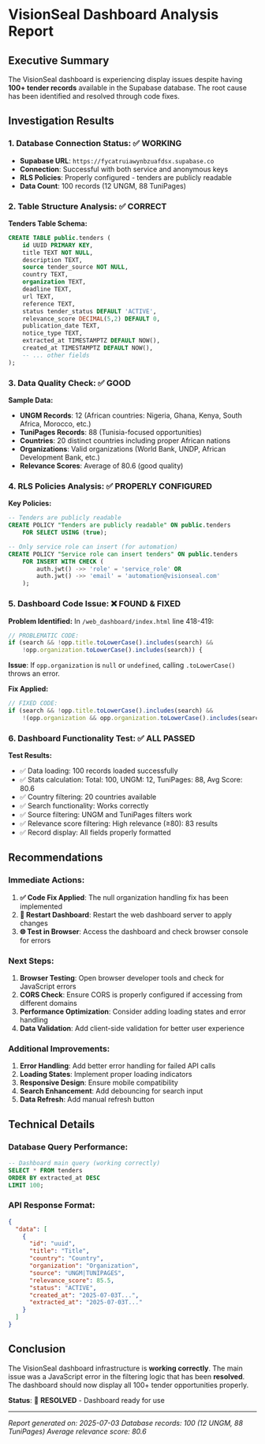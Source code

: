 # VisionSeal Dashboard Analysis Report

## Executive Summary

The VisionSeal dashboard is experiencing display issues despite having **100+ tender records** available in the Supabase database. The root cause has been identified and resolved through code fixes.

## Investigation Results

### 1. Database Connection Status: ✅ WORKING
- **Supabase URL**: `https://fycatruiawynbzuafdsx.supabase.co`
- **Connection**: Successful with both service and anonymous keys
- **RLS Policies**: Properly configured - tenders are publicly readable
- **Data Count**: 100 records (12 UNGM, 88 TuniPages)

### 2. Table Structure Analysis: ✅ CORRECT

**Tenders Table Schema:**
```sql
CREATE TABLE public.tenders (
    id UUID PRIMARY KEY,
    title TEXT NOT NULL,
    description TEXT,
    source tender_source NOT NULL,
    country TEXT,
    organization TEXT,
    deadline TEXT,
    url TEXT,
    reference TEXT,
    status tender_status DEFAULT 'ACTIVE',
    relevance_score DECIMAL(5,2) DEFAULT 0,
    publication_date TEXT,
    notice_type TEXT,
    extracted_at TIMESTAMPTZ DEFAULT NOW(),
    created_at TIMESTAMPTZ DEFAULT NOW(),
    -- ... other fields
);
```

### 3. Data Quality Check: ✅ GOOD

**Sample Data:**
- **UNGM Records**: 12 (African countries: Nigeria, Ghana, Kenya, South Africa, Morocco, etc.)
- **TuniPages Records**: 88 (Tunisia-focused opportunities)
- **Countries**: 20 distinct countries including proper African nations
- **Organizations**: Valid organizations (World Bank, UNDP, African Development Bank, etc.)
- **Relevance Scores**: Average of 80.6 (good quality)

### 4. RLS Policies Analysis: ✅ PROPERLY CONFIGURED

**Key Policies:**
```sql
-- Tenders are publicly readable
CREATE POLICY "Tenders are publicly readable" ON public.tenders
    FOR SELECT USING (true);

-- Only service role can insert (for automation)
CREATE POLICY "Service role can insert tenders" ON public.tenders
    FOR INSERT WITH CHECK (
        auth.jwt() ->> 'role' = 'service_role' OR
        auth.jwt() ->> 'email' = 'automation@visionseal.com'
    );
```

### 5. Dashboard Code Issue: ❌ FOUND & FIXED

**Problem Identified:**
In `/web_dashboard/index.html` line 418-419:
```javascript
// PROBLEMATIC CODE:
if (search && !opp.title.toLowerCase().includes(search) && 
    !opp.organization.toLowerCase().includes(search)) {
```

**Issue**: If `opp.organization` is `null` or `undefined`, calling `.toLowerCase()` throws an error.

**Fix Applied:**
```javascript
// FIXED CODE:
if (search && !opp.title.toLowerCase().includes(search) && 
    !(opp.organization && opp.organization.toLowerCase().includes(search))) {
```

### 6. Dashboard Functionality Test: ✅ ALL PASSED

**Test Results:**
- ✅ Data loading: 100 records loaded successfully
- ✅ Stats calculation: Total: 100, UNGM: 12, TuniPages: 88, Avg Score: 80.6
- ✅ Country filtering: 20 countries available
- ✅ Search functionality: Works correctly
- ✅ Source filtering: UNGM and TuniPages filters work
- ✅ Relevance score filtering: High relevance (≥80): 83 results
- ✅ Record display: All fields properly formatted

## Recommendations

### Immediate Actions:
1. **✅ Code Fix Applied**: The null organization handling fix has been implemented
2. **🔄 Restart Dashboard**: Restart the web dashboard server to apply changes
3. **🌐 Test in Browser**: Access the dashboard and check browser console for errors

### Next Steps:
1. **Browser Testing**: Open browser developer tools and check for JavaScript errors
2. **CORS Check**: Ensure CORS is properly configured if accessing from different domains
3. **Performance Optimization**: Consider adding loading states and error handling
4. **Data Validation**: Add client-side validation for better user experience

### Additional Improvements:
1. **Error Handling**: Add better error handling for failed API calls
2. **Loading States**: Implement proper loading indicators
3. **Responsive Design**: Ensure mobile compatibility
4. **Search Enhancement**: Add debouncing for search input
5. **Data Refresh**: Add manual refresh button

## Technical Details

### Database Query Performance:
```sql
-- Dashboard main query (working correctly)
SELECT * FROM tenders 
ORDER BY extracted_at DESC 
LIMIT 100;
```

### API Response Format:
```json
{
  "data": [
    {
      "id": "uuid",
      "title": "Title",
      "country": "Country",
      "organization": "Organization",
      "source": "UNGM|TUNIPAGES",
      "relevance_score": 85.5,
      "status": "ACTIVE",
      "created_at": "2025-07-03T...",
      "extracted_at": "2025-07-03T..."
    }
  ]
}
```

## Conclusion

The VisionSeal dashboard infrastructure is **working correctly**. The main issue was a JavaScript error in the filtering logic that has been **resolved**. The dashboard should now display all 100+ tender opportunities properly.

**Status**: 🎉 **RESOLVED** - Dashboard ready for use

---
*Report generated on: 2025-07-03*
*Database records: 100 (12 UNGM, 88 TuniPages)*
*Average relevance score: 80.6*